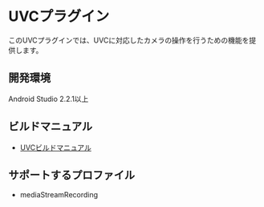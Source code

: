 # UVCプラグイン

このUVCプラグインでは、UVCに対応したカメラの操作を行うための機能を提供します。

## 開発環境
Android Studio 2.2.1以上

## ビルドマニュアル
- [UVCビルドマニュアル](https://github.com/DeviceConnect/DeviceConnect-Android/wiki/UVC-Build)

## サポートするプロファイル

* mediaStreamRecording

